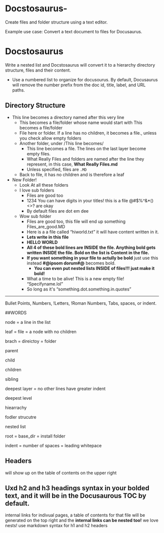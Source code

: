 # Docstosaurus-
Create files and folder structure using a text editor.

Example use case: Convert a text document to files for Docusaurus.


# Docstosaurus

Write a nested list and Docstosaurus will convert it to a hierarchy directory structure, files and their content.

* Use a numbered list to organize for docusourus. By default, Docusaurus will remove the number prefix from the doc id, title, label, and URL paths.

## Directory Structure

- This line becomes a directory named after this very line
  - This becomes a file/folder whose name would start with This becomes a file/folder
  - File here or folder. If a line has no children, it becomes a file., unless you check allow empty folders
  - Another folder, under /This line becomes/
    - This line becomes a file. The lines on the last layer become empty files.
    - What Really Files and folders are named after the line they represent, in this case, **What Really Files.md**
    - Unless specified, files are `.MD`
  - Back to file, it has no children and is therefore a leaf
- New Folder!
  - Look At all these folders
  - I love sub folders
    - Files are good too
    - 1234 You can have digits in your titles! this is a file @#$%^&*()<>? are okay
    - By default files are dot em dee
  - Wow sub folder
    - Files are good too, this file will end up something Files_are_good.MD 
    - Here is a a file called “hiworld.txt” it will have content written in it.
    - **Lets write in this file**
    - **HELLO WORLD**
    - **All 4 of these bold lines are INSIDE the file. Anything bold gets written INSIDE the file. Bold on the list is Content in the file.**
    - **If you want something in your file to actully be bold** just use this instead **#@ipsom dorum#@** becomes bold.
      - **You can even put nested lists INSIDE of files!!!  just make it bold!**
    - What a time to be alive! This is a new empty file! “Specifyname.lol”
    - So long as it's “something.dot.something.in.quotes”
   
      
-------------------------------------------------------------------------------




  Bullet Points, Numbers, !Letters, !Roman Numbers, Tabs, spaces, or indent. 

##WORDS

node = a line in the list

leaf = file = a node with no children

brach = direictoy = folder

parent

child

children

sibling

deepest layer = no other lines have greater indent

deepest level

hiearrachy

fodler strucutre

nested list

root = base_dir = install folder

indent = number of spaces = leading whitepace










## Headers

will show up on the table of contents on the upper right



## Uxd h2 and h3 headings syntax in your bolded text, and it will be in the Docusaurous TOC by default.
internal links for indivual pages, a table of contents for that file will be generated on the top right and the **internal links can be nested too!** we love nests! use markdown syntax for h1 and h2 headers

